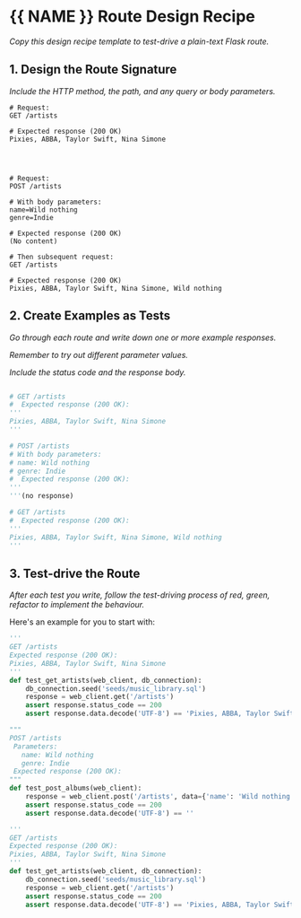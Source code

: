 # {{ NAME }} Route Design Recipe

_Copy this design recipe template to test-drive a plain-text Flask route._

## 1. Design the Route Signature

_Include the HTTP method, the path, and any query or body parameters._

```
# Request:
GET /artists

# Expected response (200 OK)
Pixies, ABBA, Taylor Swift, Nina Simone




# Request:
POST /artists

# With body parameters:
name=Wild nothing
genre=Indie

# Expected response (200 OK)
(No content)

# Then subsequent request:
GET /artists

# Expected response (200 OK)
Pixies, ABBA, Taylor Swift, Nina Simone, Wild nothing
```

## 2. Create Examples as Tests

_Go through each route and write down one or more example responses._

_Remember to try out different parameter values._

_Include the status code and the response body._

```python

# GET /artists
#  Expected response (200 OK):
'''
Pixies, ABBA, Taylor Swift, Nina Simone
'''

# POST /artists
# With body parameters:
# name: Wild nothing
# genre: Indie
#  Expected response (200 OK):
'''
'''(no response)

# GET /artists
#  Expected response (200 OK):
'''
Pixies, ABBA, Taylor Swift, Nina Simone, Wild nothing
'''

```

## 3. Test-drive the Route

_After each test you write, follow the test-driving process of red, green, refactor to implement the behaviour._

Here's an example for you to start with:

```python
'''
GET /artists
Expected response (200 OK):
Pixies, ABBA, Taylor Swift, Nina Simone
'''
def test_get_artists(web_client, db_connection):
    db_connection.seed('seeds/music_library.sql')
    response = web_client.get('/artists')
    assert response.status_code == 200
    assert response.data.decode('UTF-8') == 'Pixies, ABBA, Taylor Swift, Nina Simone'

"""
POST /artists
 Parameters:
   name: Wild nothing
   genre: Indie
 Expected response (200 OK):
"""
def test_post_albums(web_client):
    response = web_client.post('/artists', data={'name': 'Wild nothing', 'genre': 'Indie'})
    assert response.status_code == 200
    assert response.data.decode('UTF-8') == ''

'''
GET /artists
Expected response (200 OK):
Pixies, ABBA, Taylor Swift, Nina Simone
'''
def test_get_artists(web_client, db_connection):
    db_connection.seed('seeds/music_library.sql')
    response = web_client.get('/artists')
    assert response.status_code == 200
    assert response.data.decode('UTF-8') == 'Pixies, ABBA, Taylor Swift, Nina Simone, Wild nothing'

```

